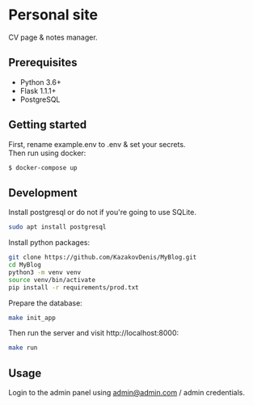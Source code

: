 # Personal site
CV page & notes manager.

## Prerequisites
* Python 3.6+
* Flask 1.1.1+
* PostgreSQL

## Getting started
First, rename example.env to .env & set your secrets.  
Then run using docker:
```sh
$ docker-compose up
```

## Development
Install postgresql or do not if you're going to use SQLite.
```sh
sudo apt install postgresql
```
Install python packages:
```sh
git clone https://github.com/KazakovDenis/MyBlog.git
cd MyBlog
python3 -m venv venv
source venv/bin/activate
pip install -r requirements/prod.txt
```
Prepare the database:
```sh
make init_app
```
Then run the server and visit http://localhost:8000:
```sh
make run
```

## Usage
Login to the admin panel using admin@admin.com / admin credentials.  
